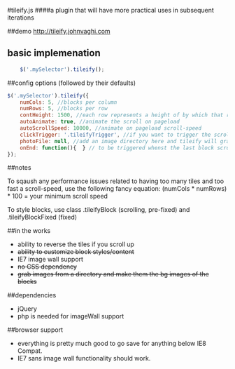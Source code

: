 #tileify.js
####a plugin that will have more practical uses in subsequent iterations

##demo
http://tileify.johnvaghi.com

## basic implemenation

```javascript
	$('.mySelector').tileify();
```

##config options (followed by their defaults)

```javascript
$('.mySelector').tileify({
	numCols: 5, //blocks per column
	numRows: 5, //blocks per row
	contHeight: 1500, //each row represents a height of by which that row is randomly assigned a location within - this is that height
	autoAnimate: true, //animate the scroll on pageload
	autoScrollSpeed: 10000, //animate on pageload scroll-speed
	clickTrigger: '.tileifyTrigger', //if you want to trigger the scroll on click, here's your chance
	photoFile: null, //add an image directory here and tileify will grab the images and randomly insert them into the tiles e.g "/images/"
	onEnd: function(){  } // to be triggered whenst the last block scrolls in
});
```

##notes

To sqaush any performance issues related to having too many tiles and too fast a scroll-speed, use the following fancy equation:
(numCols * numRows) * 100 = your minimum scroll speed

To style blocks, use class .tileifyBlock (scrolling, pre-fixed) and .tileifyBlockFixed (fixed)

##in the works

- ability to reverse the tiles if you scroll up
- ~~ability to customize block styles/content~~
- IE7 image wall support
- ~~no CSS dependency~~
- ~~grab images from a directory and make them the bg images of the blocks~~

##dependencies

- jQuery
- php is needed for imageWall support

##browser support

- everything is pretty much good to go save for anything below IE8 Compat. 
- IE7 sans image wall functionality should work.

